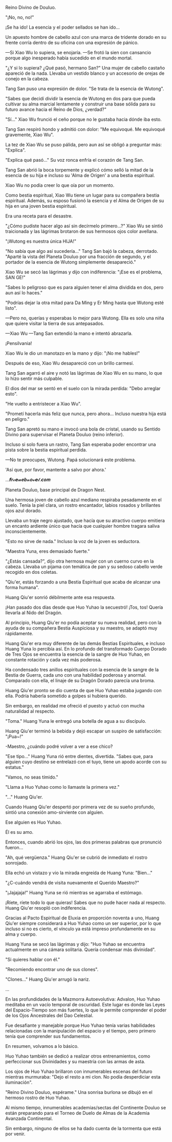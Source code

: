 
Reino Divino de Douluo.

"¡No, no, no!"

¡Se ha ido! La esencia y el poder sellados se han ido...

Un apuesto hombre de cabello azul con una marca de tridente dorado en su frente corría dentro de su oficina con una expresión de pánico.

—Si Xiao Wu lo supiera, se enojaría. —Se frotó la sien con cansancio porque algo inesperado había sucedido en el mundo mortal.

"¿Y si lo supiera? ¿Qué pasó, hermano San?" Una mujer de cabello castaño apareció de la nada. Llevaba un vestido blanco y un accesorio de orejas de conejo en la cabeza.

Tang San puso una expresión de dolor. "Se trata de la esencia de Wutong".

"Sabes que decidí dividir la esencia de Wutong en dos para que pueda cultivar su alma marcial lentamente y construir una base sólida para su futuro avance hacia el Reino de Dios, ¿verdad?"

"Sí..." Xiao Wu frunció el ceño porque no le gustaba hacia dónde iba esto.

Tang San respiró hondo y admitió con dolor: "Me equivoqué. Me equivoqué gravemente, Xiao Wu".

La tez de Xiao Wu se puso pálida, pero aun así se obligó a preguntar más: "Explica".

"Explica qué pasó..." Su voz ronca enfría el corazón de Tang San.

Tang San abrió la boca torpemente y explicó cómo selló la mitad de la esencia de su hija e incluso su 'Alma de Origen' a una bestia espiritual.

Xiao Wu no podía creer lo que oía por un momento.

Como bestia espiritual, Xiao Wu tiene un lugar para su compañera bestia espiritual. Además, su esposo fusionó la esencia y el Alma de Origen de su hija en una joven bestia espiritual.

Era una receta para el desastre.

"¿Cómo pudiste hacer algo así sin decírmelo primero...?" Xiao Wu se sintió traicionada y las lágrimas brotaron de sus hermosos ojos color avellana.

"¡Wutong es nuestra única HIJA!"

"No sabía que algo así sucedería..." Tang San bajó la cabeza, derrotado. "Aparté la vista del Planeta Douluo por una fracción de segundo, y el portador de la esencia de Wutong simplemente desapareció."

Xiao Wu se secó las lágrimas y dijo con indiferencia: "¡Ese es el problema, SAN GE!"

"Sabes lo peligroso que es para alguien tener el alma dividida en dos, pero aun así lo haces."

"Podrías dejar la otra mitad para Da Ming y Er Ming hasta que Wutong esté listo".

—Pero no, querías y esperabas lo mejor para Wutong. Ella es solo una niña que quiere visitar la tierra de sus antepasados.

—Xiao Wu —Tang San extendió la mano e intentó abrazarla.

¡Pensilvania!

Xiao Wu le dio un manotazo en la mano y dijo: "¡No me hables!"

Después de eso, Xiao Wu desapareció con un brillo carmesí.

Tang San agarró el aire y notó las lágrimas de Xiao Wu en su mano, lo que lo hizo sentir más culpable.

El dios del mar se sentó en el suelo con la mirada perdida: "Debo arreglar esto".

"He vuelto a entristecer a Xiao Wu".

"Prometí hacerla más feliz que nunca, pero ahora... Incluso nuestra hija está en peligro."

Tang San apretó su mano e invocó una bola de cristal, usando su Sentido Divino para supervisar el Planeta Douluo (reino inferior).

Incluso si solo fuera un rastro, Tang San esperaba poder encontrar una pista sobre la bestia espiritual perdida.

—No te preocupes, Wutong. Papá solucionará este problema.

'Así que, por favor, mantente a salvo por ahora.'

...𝙛𝒓𝓮𝙚𝔀𝒆𝒃𝓷𝒐𝓿𝙚𝓵.𝙘𝒐𝒎

Planeta Douluo, base principal de Dragon Nest.

Una hermosa joven de cabello azul mediano respiraba pesadamente en el suelo. Tenía la piel clara, un rostro encantador, labios rosados ​​y brillantes ojos azul dorado.

Llevaba un traje negro ajustado, que hacía que su atractivo cuerpo emitiera un encanto ardiente único que hacía que cualquier hombre tragara saliva inconscientemente.

"Esto no sirve de nada." Incluso la voz de la joven es seductora.

"Maestra Yuna, eres demasiado fuerte."

"¿Estás cansada?", dijo otra hermosa mujer con un cuerno curvo en la cabeza. Llevaba un pijama con temática de pan y su sedoso cabello verde recogido en dos coletas.

"Qiu'er, estás forzando a una Bestia Espiritual que acaba de alcanzar una forma humana".

Huang Qiu'er sonrió débilmente ante esa respuesta.

¡Han pasado dos días desde que Huo Yuhao la secuestró! ¡Tos, tos! Quería llevarla al Nido del Dragón.

Al principio, Huang Qiu'er no podía aceptar su nueva realidad, pero con la ayuda de su compañera Bestia Auspiciosa y su maestro, se adaptó muy rápidamente.

Huang Qiu'er era muy diferente de las demás Bestias Espirituales, e incluso Huang Yuna lo percibía así. En lo profundo del transformado Cuerpo Dorado de Tres Ojos se encuentra la esencia de la sangre de Huo Yuhao, en constante rotación y cada vez más poderosa.

Ha condensado tres anillos espirituales con la esencia de la sangre de la Bestia de Guerra, cada uno con una habilidad poderosa y anormal. Comparado con ella, el linaje de su Dragón Dorado parecía una broma.

Huang Qiu'er pronto se dio cuenta de que Huo Yuhao estaba jugando con ella. Podría haberla sometido a golpes si hubiera querido.

Sin embargo, en realidad me ofreció el puesto y actuó con mucha naturalidad al respecto.

"Toma." Huang Yuna le entregó una botella de agua a su discípulo.

Huang Qiu'er terminó la bebida y dejó escapar un suspiro de satisfacción: "¡Pua~!"

-Maestro, ¿cuándo podré volver a ver a ese chico?

"Ese tipo..." Huang Yuna rió entre dientes, divertida. "Sabes que, para alguien cuyo destino se entrelazó con el tuyo, tiene un apodo acorde con su estatus."

"Vamos, no seas tímido."

"Llama a Huo Yuhao como lo llamaste la primera vez."

"..." Huang Qiu'er.

Cuando Huang Qiu'er despertó por primera vez de su sueño profundo, sintió una conexión amo-sirviente con alguien.

Ese alguien es Huo Yuhao.

Él es su amo.

Entonces, cuando abrió los ojos, las dos primeras palabras que pronunció fueron...

"Ah, qué vergüenza." Huang Qiu'er se cubrió de inmediato el rostro sonrojado.

Ella echó un vistazo y vio la mirada engreída de Huang Yuna: "Bien..."

"¿C-cuándo vendrá de visita nuevamente el Querido Maestro?"

"¡Jajajaja!" Huang Yuna se rió mientras se agarraba el estómago.

¡Ríete, ríete todo lo que quieras! Sabes que no pude hacer nada al respecto. Huang Qiu'er resopló con indiferencia.

Gracias al Pacto Espiritual de Eluxia en proporción noventa a uno, Huang Qiu'er siempre considerará a Huo Yuhao como un ser superior, por lo que incluso si no es cierto, el vínculo ya está impreso profundamente en su alma y cuerpo.

Huang Yuna se secó las lágrimas y dijo: "Huo Yuhao se encuentra actualmente en una cámara solitaria. Quería condensar más divinidad".

"Si quieres hablar con él."

"Recomiendo encontrar uno de sus clones".

"Clones..." Huang Qiu'er arrugó la nariz.

...

En las profundidades de la Mazmorra Autoevolutiva: Advalon, Huo Yuhao meditaba en un vacío temporal de oscuridad. Este lugar es donde las Leyes del Espacio-Tiempo son más fuertes, lo que le permite comprender el poder de los Ojos Ancestrales del Dao Celestial.

Fue desafiante y manejable porque Huo Yuhao tenía varias habilidades relacionadas con la manipulación del espacio y el tiempo, pero primero tenía que comprender sus fundamentos.

En resumen, volvamos a lo básico.

Huo Yuhao también se dedicó a realizar otros entrenamientos, como perfeccionar sus Divinidades y su maestría con las armas de asta.

Los ojos de Huo Yuhao brillaron con innumerables escenas del futuro mientras murmuraba: "Dejo el resto a mi clon. No podía desperdiciar esta iluminación".

"Reino Divino Douluo, espérame." Una sonrisa burlona se dibujó en el hermoso rostro de Huo Yuhao.

Al mismo tiempo, innumerables academias/sectas del Continente Douluo se están preparando para el Torneo de Duelo de Almas de la Academia Avanzada Continental.

Sin embargo, ninguno de ellos se ha dado cuenta de la tormenta que está por venir.